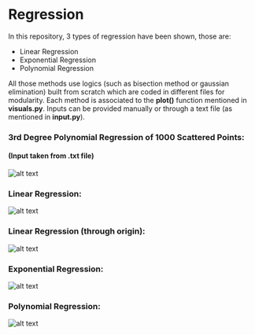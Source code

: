 # Regression
In this repository, 3 types of regression have been shown, those are:
- Linear Regression
- Exponential Regression
- Polynomial Regression

All those methods use logics (such as bisection method or gaussian elimination) built from scratch which are coded in different files for modularity.
Each method is associated to the **plot()** function mentioned in **visuals.py**. Inputs can be provided manually or through a text file (as mentioned in **input.py**).


### 3rd Degree Polynomial Regression of 1000 Scattered Points:
#### (Input taken from .txt file)
![alt text][logo0]

[logo0]: https://buet-edu-1.s3.amazonaws.com/auto_upload/0RMFi9mrPNe7mol2JwcZAf40F3n2/1625278124583.png

### Linear Regression:
![alt text][logo1]

[logo1]: https://buet-edu-1.s3.amazonaws.com/auto_upload/0RMFi9mrPNe7mol2JwcZAf40F3n2/1625276089234.png

### Linear Regression (through origin):
![alt text][logo2]

[logo2]: https://buet-edu-1.s3.amazonaws.com/auto_upload/0RMFi9mrPNe7mol2JwcZAf40F3n2/1625276154399.png

### Exponential Regression:
![alt text][logo3]

[logo3]: https://buet-edu-1.s3.amazonaws.com/auto_upload/0RMFi9mrPNe7mol2JwcZAf40F3n2/1625276216497.png

### Polynomial Regression:
![alt text][logo4]

[logo4]: https://buet-edu-1.s3.amazonaws.com/auto_upload/0RMFi9mrPNe7mol2JwcZAf40F3n2/1625276261444.png